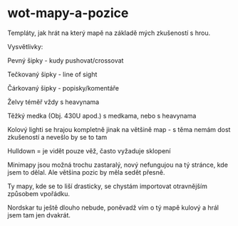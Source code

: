 # wot-mapy-a-pozice
Templáty, jak hrát na který mapě na základě mých zkušeností s hrou.

Vysvětlivky:

Pevný šipky - kudy pushovat/crossovat

Tečkovaný šipky - line of sight

Čárkovaný šipky - popisky/komentáře

Želvy téměř vždy s heavynama

Těžký medka (Obj. 430U apod.) s medkama, nebo s heavynama

Kolový lighti se hrajou kompletně jinak na většině map - s těma nemám dost zkušeností a nevešlo by se to tam

Hulldown = je vidět pouze věž, často vyžaduje sklopení

Minimapy jsou možná trochu zastaralý, nový nefungujou na tý stránce, kde jsem to dělal. Ale většina pozic by měla sedět přesně.

Ty mapy, kde se to liší drasticky, se chystám importovat otravnějším způsobem vpořádku.

Nordskar tu ještě dlouho nebude, poněvadž vím o tý mapě kulový a hrál jsem tam jen dvakrát.
